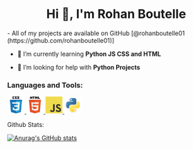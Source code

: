 <h1 align="center">Hi 👋, I'm Rohan Boutelle</h1>
- All of my projects are available on GitHub [@rohanboutelle01 (https://github.com/rohanboutelle01)]

- 🌱 I’m currently learning **Python JS CSS and HTML**

- 🤝 I’m looking for help with **Python Projects**



<h3 align="left">Languages and Tools:</h3>
<p align="left"> <a href="https://www.w3schools.com/css/" target="_blank" rel="noreferrer"> <img src="https://raw.githubusercontent.com/devicons/devicon/master/icons/css3/css3-original-wordmark.svg" alt="css3" width="40" height="40"/> </a> <a href="https://www.w3.org/html/" target="_blank" rel="noreferrer"> <img src="https://raw.githubusercontent.com/devicons/devicon/master/icons/html5/html5-original-wordmark.svg" alt="html5" width="40" height="40"/> </a> <a href="https://developer.mozilla.org/en-US/docs/Web/JavaScript" target="_blank" rel="noreferrer"> <img src="https://raw.githubusercontent.com/devicons/devicon/master/icons/javascript/javascript-original.svg" alt="javascript" width="40" height="40"/> </a> <a href="https://www.python.org" target="_blank" rel="noreferrer"> <img src="https://raw.githubusercontent.com/devicons/devicon/master/icons/python/python-original.svg" alt="python" width="40" height="40"/> </a> </p>

Github Stats:

[![Anurag's GitHub stats](https://github-readme-stats.vercel.app/api?username=rohanboutelle01)](https://github.com/anuraghazra/github-readme-stats)
